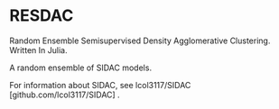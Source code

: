 # RESDAC
Random Ensemble Semisupervised Density Agglomerative Clustering. Written In Julia. 

A random ensemble of SIDAC models.

For information about SIDAC, see lcol3117/SIDAC [github.com/lcol3117/SIDAC] . 
